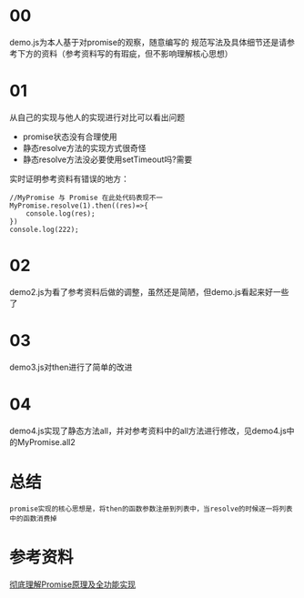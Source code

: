 # 00
demo.js为本人基于对promise的观察，随意编写的
规范写法及具体细节还是请参考下方的资料（参考资料写的有瑕疵，但不影响理解核心思想）

# 01
从自己的实现与他人的实现进行对比可以看出问题
- promise状态没有合理使用
- 静态resolve方法的实现方式很奇怪
- 静态resolve方法没必要使用setTimeout吗?需要

实时证明参考资料有错误的地方：
```
//MyPromise 与 Promise 在此处代码表现不一
MyPromise.resolve(1).then((res)=>{
    console.log(res);
})
console.log(222);
```

# 02
demo2.js为看了参考资料后做的调整，虽然还是简陋，但demo.js看起来好一些了

# 03
demo3.js对then进行了简单的改进

# 04 
demo4.js实现了静态方法all，并对参考资料中的all方法进行修改，见demo4.js中的MyPromise.all2

# 总结
    promise实现的核心思想是，将then的函数参数注册到列表中，当resolve的时候逐一将列表中的函数消费掉

# 参考资料
[彻底理解Promise原理及全功能实现](https://juejin.cn/post/6866372840451473415)